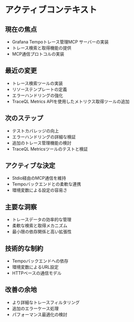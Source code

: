 # アクティブコンテキスト

## 現在の焦点
- Grafana Tempoトレース管理MCP サーバーの実装
- トレース検索と取得機能の提供
- MCP通信プロトコルの実装

## 最近の変更
- トレース検索ツールの実装
- リソーステンプレートの定義
- エラーハンドリングの強化
- TraceQL Metrics APIを使用したメトリクス取得ツールの追加

## 次のステップ
- テストカバレッジの向上
- エラーハンドリングの詳細な検証
- 追加のトレース管理機能の検討
- TraceQL Metricsツールのテストと検証

## アクティブな決定
- Stdio経由のMCP通信を維持
- Tempoバックエンドとの柔軟な連携
- 環境変数による設定の容易さ

## 主要な洞察
- トレースデータの効率的な管理
- 柔軟な検索と取得メカニズム
- 最小限の依存関係と高い拡張性

## 技術的な制約
- Tempoバックエンドへの依存
- 環境変数によるURL設定
- HTTPベースの通信モデル

## 改善の余地
- より詳細なトレースフィルタリング
- 追加のエラーケース処理
- パフォーマンス最適化の検討

